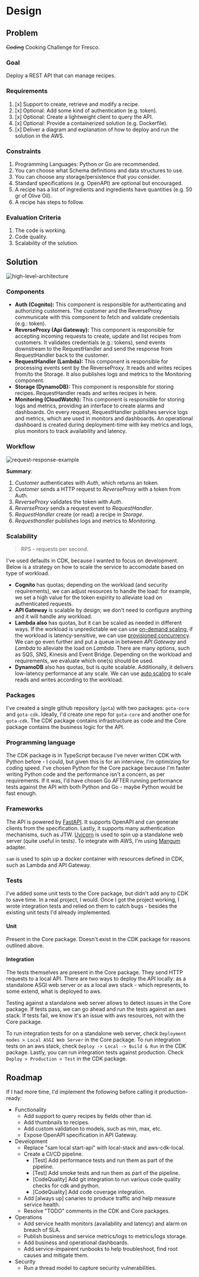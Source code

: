 # Design

## Problem

~~Coding~~ Cooking Challenge for Fresco.

### Goal

Deploy a REST API that can manage recipes.

### Requirements

1.  [x] Support to create, retrieve and modify a recipe.
1.  [x] Optional: Add some kind of authentication (e.g. token).
1.  [x] Optional: Create a lightweight client to query the API.
1.  [x] Optional: Provide a containerized solution (e.g. Dockerfile).
1.  [x] Deliver a diagram and explanation of how to deploy and run the solution in the AWS.

### Constraints

1. Programming Languages: Python or Go are recommended.
1. You can choose what Schema definitions and data structures to use.
1. You can choose any storage/persistence that you consider.
1. Standard specifications (e.g. OpenAPI) are optional but encouraged.
1. A recipe has a list of ingredients and ingredients have quantities (e.g. 50 gr of Olive Oil).
1. A recipe has steps to follow.

### Evaluation Criteria

1. The code is working.
1. Code quality.
1. Scalability of the solution.

## Solution

![high-level-architecture](doc/diagrams/system-architecture/high-level_architecture.png)

### Components

-   **Auth (Cognito):** This component is responsible for authenticating and authorizing customers. The customer and the ReverseProxy communicate with this component to fetch and validate credentials (e.g.: token).
-   **ReverseProxy (Api Gateway):** This component is responsible for accepting incoming requests to create, update and list recipes from customers. It validates credentials (e.g.: tokens), send events downstream to the RequestHandler and send the response from RequestHandler back to the customer.
-   **RequestHandler (Lambda):** This component is responsible for processing events sent by the ReverseProxy. It reads and writes recipes from/to the Storage. It also publishes logs and metrics to the Monitoring component.
-   **Storage (DynamoDB):** This component is responsible for storing recipes. RequestHandler reads and writes recipes in here.
-   **Monitoring (CloudWatch):** This component is responsible for storing logs and metrics, providing an interface to create alarms and dashboards. On every request, RequestHandler publishes service logs and metrics, which are used in monitors and dashboards. An operational dashboard is created during deployment-time with key metrics and logs, plus monitors to track availability and latency.

### Workflow

![request-response-example](doc/diagrams/sequence-flow/request-response.png)

**Summary**:

1. _Customer_ authenticates with _Auth_, which returns an token.
1. _Customer_ sends a HTTP request to _ReverseProxy_ with a token from Auth.
1. _ReverseProxy_ validates the token with _Auth_.
1. _ReverseProxy_ sends a request event to _RequestHandler_.
1. _RequestHandler_ create (or read) a recipe in _Storage_.
1. _Requesthandler_ publishes logs and metrics to _Monitoring_.

### Scalability

> RPS - requests per second.

I've used defaults in CDK, because I wanted to focus on development. Below is a strategy on how to scale the service to accomodate based on type of workload.

-   **Cognito** has quotas; depending on the workload (and security requirements), we can adjust resources to handle the load: for example, we set a high value for the token expirity to alleviate load on authenticated requests.
-   **API Gateway** is scalable by design; we don't need to configure anything and it will handle any workload.
-   **Lambda also** has quotas, but it can be scaled as needed in different ways. If the workload is unpredictable we can use [on-demand scaling](https://docs.aws.amazon.com/lambda/latest/operatorguide/on-demand-scaling.html), if the workload is latency-sensitive, we can use [provisioned concurrency](https://docs.aws.amazon.com/lambda/latest/dg/provisioned-concurrency.html). We can go even further and put a queue in between _API Gateway_ and _Lambda_ to alleviate the load on _Lambda_. There are many options, such as SQS, SNS, Kinesis and Event Bridge. Depending on the workload and requirements, we evaluate which one(s) should be used.
-   **DynamoDB** also has quotas, but is quite scalable. Additionally, it delivers low-latency performance at any scale. We can use [auto scaling](https://aws.amazon.com/blogs/database/amazon-dynamodb-auto-scaling-performance-and-cost-optimization-at-any-scale/) to scale reads and writes according to the workload.

### Packages

I've created a single github repository (`gota`) with two packages: `gota-core` and `gota-cdk`. Ideally, I'd create one repo for `gota-core` and another one for `gota-cdk`. The CDK package contains infrastructure as code and the Core package contains the business logic for the API.

### Programming language

The CDK package is in TypeScript because I've never written CDK with Python before - I could, but given this is for an interview, I'm optimizing for coding speed. I've chosen Python for the Core package because I'm faster writing Python code and the performance isn't a concern, as per requirements. If it was, I'd have chosen Go AFTER running performance tests against the API with both Python and Go - maybe Python would be fast enough.

### Frameworks

The API is powered by [FastAPI](https://github.com/tiangolo/fastapi). It supports OpenAPI and can generate clients from the specification. Lastly, it supports many authentication mechanisms, such as JTW. [Uvicorn](https://www.uvicorn.org/) is used to spin up a standalone web server (quite useful in tests). To integrate with AWS, I'm using [Mangum](https://mangum.io/asgi-frameworks/) adapter.

`sam` is used to spin up a docker container with resources defined in CDK, such as Lambda and API Gateway.

### Tests

I've added some unit tests to the Core package, but didn't add any to CDK to save time. In a real project, I would. Once I got the project working, I wrote integration tests and relied on them to catch bugs - besides the existing unit tests I'd already implemented.

#### Unit

Present in the Core package. Doesn't exist in the CDK package for reasons outlined above.

#### Integration

The tests themselves are present in the Core package. They send HTTP requests to a local API. There are two ways to deploy the API locally: as a standalone ASGI web server or as a local aws stack - which represents, to some extend, what is deployed to aws.

Testing against a standalone web server allows to detect issues in the Core package. If tests pass, we can go ahead and run the tests against an aws stack. If tests fail, we know it's an issue with aws resources, not with the Core package.

To run integration tests for on a standalone web server, check `Deployment modes > Local ASGI Web Server` in the Core package. To run integration tests on an aws stack, check `Deploy -> Local -> Build & Run` in the CDK package. Lastly, you can run integration tests against production. Check `Deploy > Production > Test` in the CDK package.

## Roadmap

If I had more time, I'd implement the following before calling it production-ready:

-   Functionality
    -   Add support to query recipes by fields other than id.
    -   Add thumbnails to recipes.
    -   Add custom validation to models, such as min, max, etc.
    -   Expose OpenAPI specification in API Gateway.
-   Development
    -   Replace "sam local start-api" with local-stack and aws-cdk-local.
    -   Create a CI/CD pipeline.
        -   [Test] Add performance tests and run them as part of the pipeline.
        -   [Test] Add smoke tests and run them as part of the pipeline.
        -   [CodeQuality] Add git integration to run various code quality checks for cdk and python.
        -   [CodeQuality] Add code coverage integration.
    -   Add [always up] canaries to produce traffic and help measure service health.
    -   Resolve "TODO" comments in the CDK and Core packages.
-   Operations
    -   Add service health monitors (availability and latency) and alarm on breach of SLA.
    -   Publish business and service metrics/logs to metrics/logs storage.
    -   Add business and operational dashboards.
    -   Add service-impairent runbooks to help troubleshoot, find root causes and mitigate them.
-   Security
    -   Run a thread model to capture security vulnerabilities.
